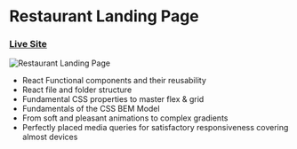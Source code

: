 # Restaurant Landing Page
### [Live Site](https://gerichts-restaurant-app.netlify.app/)

![Restaurant Landing Page](https://i.ibb.co/5jxBKpw/image.png)


- React Functional components and their reusability
- React file and folder structure
- Fundamental CSS properties to master flex & grid
- Fundamentals of the CSS BEM Model
- From soft and pleasant animations to complex gradients
- Perfectly placed media queries for satisfactory responsiveness covering almost devices

